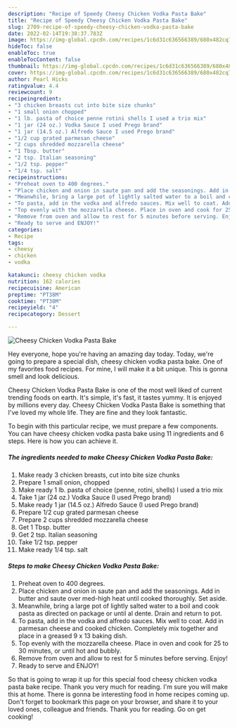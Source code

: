 ```yaml
---
description: "Recipe of Speedy Cheesy Chicken Vodka Pasta Bake"
title: "Recipe of Speedy Cheesy Chicken Vodka Pasta Bake"
slug: 2709-recipe-of-speedy-cheesy-chicken-vodka-pasta-bake
date: 2022-02-14T19:38:37.783Z
image: https://img-global.cpcdn.com/recipes/1c6d31c636566389/680x482cq70/cheesy-chicken-vodka-pasta-bake-recipe-main-photo.jpg
hideToc: false
enableToc: true
enableTocContent: false
thumbnail: https://img-global.cpcdn.com/recipes/1c6d31c636566389/680x482cq70/cheesy-chicken-vodka-pasta-bake-recipe-main-photo.jpg
cover: https://img-global.cpcdn.com/recipes/1c6d31c636566389/680x482cq70/cheesy-chicken-vodka-pasta-bake-recipe-main-photo.jpg
author: Pearl Hicks
ratingvalue: 4.4
reviewcount: 9
recipeingredient:
- "3 chicken breasts cut into bite size chunks"
- "1 small onion chopped"
- "1 lb. pasta of choice penne rotini shells I used a trio mix"
- "1 jar (24 oz.) Vodka Sauce I used Prego brand"
- "1 jar (14.5 oz.) Alfredo Sauce I used Prego brand"
- "1/2 cup grated parmesan cheese"
- "2 cups shredded mozzarella cheese"
- "1 Tbsp. butter"
- "2 tsp. Italian seasoning"
- "1/2 tsp. pepper"
- "1/4 tsp. salt"
recipeinstructions:
- "Preheat oven to 400 degrees."
- "Place chicken and onion in saute pan and add the seasonings. Add in butter and saute over med-high heat until cooked thoroughly. Set aside."
- "Meanwhile, bring a large pot of lightly salted water to a boil and cook pasta as directed on package or until al dente. Drain and return to pot."
- "To pasta, add in the vodka and alfredo sauces. Mix well to coat. Add in parmesan cheese and cooked chicken. Completely mix together and place in a greased 9 x 13 baking dish."
- "Top evenly with the mozzarella cheese. Place in oven and cook for 25 to 30 minutes, or until hot and bubbly."
- "Remove from oven and allow to rest for 5 minutes before serving. Enjoy!"
- "Ready to serve and ENJOY!"
categories:
- Recipe
tags:
- cheesy
- chicken
- vodka

katakunci: cheesy chicken vodka 
nutrition: 162 calories
recipecuisine: American
preptime: "PT38M"
cooktime: "PT30M"
recipeyield: "4"
recipecategory: Dessert

---
```



![Cheesy Chicken Vodka Pasta Bake](https://img-global.cpcdn.com/recipes/1c6d31c636566389/680x482cq70/cheesy-chicken-vodka-pasta-bake-recipe-main-photo.jpg)

Hey everyone, hope you're having an amazing day today. Today, we're going to prepare a special dish, cheesy chicken vodka pasta bake. One of my favorites food recipes. For mine, I will make it a bit unique. This is gonna smell and look delicious.



Cheesy Chicken Vodka Pasta Bake is one of the most well liked of current trending foods on earth. It's simple, it's fast, it tastes yummy. It is enjoyed by millions every day. Cheesy Chicken Vodka Pasta Bake is something that I've loved my whole life. They are fine and they look fantastic.


To begin with this particular recipe, we must prepare a few components. You can have cheesy chicken vodka pasta bake using 11 ingredients and 6 steps. Here is how you can achieve it.

<!--inarticleads1-->

##### The ingredients needed to make Cheesy Chicken Vodka Pasta Bake:

1. Make ready 3 chicken breasts, cut into bite size chunks
1. Prepare 1 small onion, chopped
1. Make ready 1 lb. pasta of choice (penne, rotini, shells) I used a trio mix
1. Take 1 jar (24 oz.) Vodka Sauce (I used Prego brand)
1. Make ready 1 jar (14.5 oz.) Alfredo Sauce (I used Prego brand)
1. Prepare 1/2 cup grated parmesan cheese
1. Prepare 2 cups shredded mozzarella cheese
1. Get 1 Tbsp. butter
1. Get 2 tsp. Italian seasoning
1. Take 1/2 tsp. pepper
1. Make ready 1/4 tsp. salt




<!--inarticleads2-->

##### Steps to make Cheesy Chicken Vodka Pasta Bake:

1. Preheat oven to 400 degrees.
1. Place chicken and onion in saute pan and add the seasonings. Add in butter and saute over med-high heat until cooked thoroughly. Set aside.
1. Meanwhile, bring a large pot of lightly salted water to a boil and cook pasta as directed on package or until al dente. Drain and return to pot.
1. To pasta, add in the vodka and alfredo sauces. Mix well to coat. Add in parmesan cheese and cooked chicken. Completely mix together and place in a greased 9 x 13 baking dish.
1. Top evenly with the mozzarella cheese. Place in oven and cook for 25 to 30 minutes, or until hot and bubbly.
1. Remove from oven and allow to rest for 5 minutes before serving. Enjoy!
1. Ready to serve and ENJOY!



So that is going to wrap it up for this special food cheesy chicken vodka pasta bake recipe. Thank you very much for reading. I'm sure you will make this at home. There is gonna be interesting food in home recipes coming up. Don't forget to bookmark this page on your browser, and share it to your loved ones, colleague and friends. Thank you for reading. Go on get cooking!
